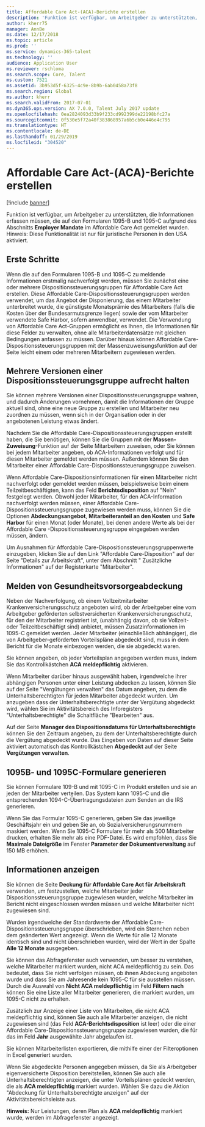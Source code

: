 ```yaml
---
title: Affordable Care Act-(ACA)-Berichte erstellen
description: 'Funktion ist verfügbar, um Arbeitgeber zu unterstützten, die Informationen erfassen müssen, die auf den Formularen 1095-B und 1095-C aufgrund des Abschnitts "Employer Mandate " im Affordable Care Act gemeldet wurden. Hinweis: Diese Funktionalität ist nur für juristische Personen in den USA aktiviert.'
author: kherr75
manager: AnnBe
ms.date: 12/17/2018
ms.topic: article
ms.prod: ''
ms.service: dynamics-365-talent
ms.technology: ''
audience: Application User
ms.reviewer: rschloma
ms.search.scope: Core, Talent
ms.custom: 7521
ms.assetid: 3b953d5f-6325-4c9e-8b9b-6ab0458a73f8
ms.search.region: Global
ms.author: kherr
ms.search.validFrom: 2017-07-01
ms.dyn365.ops.version: AX 7.0.0, Talent July 2017 update
ms.openlocfilehash: 0ea2824093d33b9f233cd992399de22198bfc27a
ms.sourcegitcommit: 0f530e5f72a40f383868957a6b5cb0e446e4c795
ms.translationtype: HT
ms.contentlocale: de-DE
ms.lasthandoff: 01/29/2019
ms.locfileid: "304520"
---
```

# <a name="generate-affordable-care-act-aca-reports"></a>Affordable Care Act-(ACA)-Berichte erstellen

[!include [banner](includes/banner.md)]

Funktion ist verfügbar, um Arbeitgeber zu unterstützten, die Informationen erfassen müssen, die auf den Formularen 1095-B und 1095-C aufgrund des Abschnitts **Employer Mandate** im Affordable Care Act gemeldet wurden. Hinweis: Diese Funktionalität ist nur für juristische Personen in den USA aktiviert.

## <a name="getting-started"></a>Erste Schritte
Wenn die auf den Formularen 1095-B und 1095-C zu meldende Informationen erstmalig nachverfolgt werden, müssen Sie zunächst eine oder mehrere Dispositionssteuerungsgruppen für Affordable Care Act erstellen. Diese Affordable Care-Dispositionssteuerungsgruppen werden verwendet, um das Angebot der Disponierung, das einem Mitarbeiter unterbreitet wurde, die günstigste Monatsprämie des Mitarbeiters (falls die Kosten über der Bundesarmutsgrenze liegen) sowie der vom Mitarbeiter verwendete Safe Harbor, sofern anwendbar, verwendet. Die Verwendung von Affordable Care Act-Gruppen ermöglicht es Ihnen, die Informationen für diese Felder zu verwalten, ohne alle Mitarbeiterdatensätze mit gleichen Bedingungen anfassen zu müssen. Darüber hinaus können Affordable Care-Dispositionssteuerungsgruppen mit der Massenzuweisungsfunktion auf der Seite leicht einem oder mehreren Mitarbeitern zugewiesen werden.

## <a name="maintaining-multiple-versions-of-a-coverage-group"></a>Mehrere Versionen einer Dispositionssteuerungsgruppe aufrecht halten
Sie können mehrere Versionen einer Dispositionssteuerungsgruppe wahren, und dadurch Änderungen vornehmen, damit die Informationen der Gruppe aktuell sind, ohne eine neue Gruppe zu erstellen und Mitarbeiter neu zuordnen zu müssen, wenn sich in der Organisation oder in der angebotenen Leistung etwas ändert. 

Nachdem Sie die Affordable Care-Dispositionssteuerungsgruppen erstellt haben, die Sie benötigen, können Sie die Gruppen mit der **Massen-Zuweisung**-Funktion auf der Seite Mitarbeitern zuweisen, oder Sie können bei jedem Mitarbeiter angeben, ob ACA-Informationen verfolgt und für diesen Mitarbeiter gemeldet werden müssen. Außerdem können Sie den Mitarbeiter einer Affordable Care-Dispositionssteuerungsgruppe zuweisen.

Wenn Affordable Care-Dispositionsinformationen für einen Mitarbeiter nicht nachverfolgt oder gemeldet werden müssen, beispielsweise beim einem Teilzeitbeschäftigten, kann das Feld **Berichtsdisposition** auf "Nein" festgelegt werden. Obwohl jeder Mitarbeiter, für den ACA-Information nachverfolgt werden müssen, einer Affordable Care-Dispositionssteuerungsgruppe zugewiesen werden muss, können Sie die Optionen **Abdeckungsangebot**, **Mitarbeiteranteil an den Kosten** und **Safe Harbor** für einen Monat (oder Monate), bei denen andere Werte als bei der Affordable Care -Dispositionssteuerungsgruppe eingegeben werden müssen, ändern.

Um Ausnahmen für Affordable Care-Dispositionssteuerungsgruppenwerte einzugeben, klicken Sie auf den Link "Affordable Care-Disposition" auf der Seite "Details zur Arbeitskraft", unter dem Abschnitt " Zusätzliche Informationen" auf der Registerkarte "Mitarbeiter".

## <a name="reporting-health-care-coverage"></a>Melden von Gesundheitsvorsorgeabdeckung
Neben der Nachverfolgung, ob einem Vollzeitmitarbeiter Krankenversicherungsschutz angeboten wird, ob der Arbeitgeber eine vom Arbeitgeber geförderten selbstversicherten Krankenversicherungsschutz, für den der Mitarbeiter registriert ist, (unabhängig davon, ob sie Vollzeit- oder Teilzeitbeschäftigt sind) anbietet, müssen Zusatzinformationen im 1095-C gemeldet werden. Jeder Mitarbeiter (einschließlich abhängiger), die von Arbeitgeber-geförderten Vorteilspläne abgedeckt sind, muss in dem Bericht für die Monate einbezogen werden, die sie abgedeckt waren. 

Sie können angeben, ob jeder Vorteilsplan angegeben werden muss, indem Sie das Kontrollkästchen **ACA meldepflichtig** aktivieren.

Wenn Mitarbeiter darüber hinaus ausgewählt haben, irgendwelche ihrer abhängigen Personen unter einer Leistung abdecken zu lassen, können Sie auf der Seite "Vergütungen verwalten" das Datum angeben, zu dem die Unterhaltsberechtigten für jeden Mitarbeiter abgedeckt wurden. Um anzugeben dass der Unterhaltsberechtigte unter der Vergütung abgedeckt wird, wählen Sie im Aktivitätsbereich des Inforegisters "Unterhaltsberechtigte" die Schaltfläche "Bearbeiten" aus.

Auf der Seite **Manager des Dispositionsdatums für Unterhaltsberechtigte** können Sie den Zeitraum angeben, zu dem der Unterhaltsberechtigte durch die Vergütung abgedeckt wurde. Das Eingeben von Daten auf dieser Seite aktiviert automatisch das Kontrollkästchen **Abgedeckt** auf der Seite **Vergütungen verwalten**.

## <a name="generate-1095b-and-1095c-forms"></a>1095B- und 1095C-Formulare generieren
Sie können Formulare 109-B und mit 1095-C im Produkt erstellen und sie an jeden der Mitarbeiter verteilen. Das System kann 1095-C und die entsprechenden 1094-C-Übertragungsdateien zum Senden an die IRS generieren.  

Wenn Sie das Formular 1095-C generieren, geben Sie das jeweilige Geschäftsjahr ein und geben Sie an, ob Sozialversicherungsnummern maskiert werden. Wenn Sie 1095-C Formulare für mehr als 500 Mitarbeiter drucken, erhalten Sie mehr als eine PDF-Datei. Es wird empfohlen, dass Sie **Maximale Dateigröße** im Fenster **Parameter der Dokumentverwaltung** auf 150 MB erhöhen.

## <a name="viewing-information"></a>Informationen anzeigen
Sie können die Seite **Deckung für Affordable Care Act für Arbeitskraft** verwenden, um festzustellen, welche Mitarbeiter jeder Dispositionssteuerungsgruppe zugewiesen wurden, welche Mitarbeiter im Bericht nicht eingeschlossen werden müssen und welche Mitarbeiter nicht zugewiesen sind.

Wurden irgendwelche der Standardwerte der Affordable Care-Dispositionssteuerungsgruppe überschrieben, wird ein Sternchen neben dem geänderten Wert angezeigt. Wenn die Werte für alle 12 Monate identisch sind und nicht überschrieben wurden, wird der Wert in der Spalte **Alle 12 Monate** ausgegeben.

Sie können das Abfragefenster auch verwenden, um besser zu verstehen, welche Mitarbeiter markiert wurden, nicht ACA meldepflichtig zu sein. Das bedeutet, dass Sie nicht verfolgen müssen, ob ihnen Abdeckung angeboten wurde und dass Sie am Jahresende kein 1095-C für sie ausstellen müssen. Durch die Auswahl von **Nicht ACA meldepflichtig** im Feld **Filtern nach** können Sie eine Liste aller Mitarbeiter generieren, die markiert wurden, um 1095-C nicht zu erhalten.

Zusätzlich zur Anzeige einer Liste von Mitarbeiten, die nicht ACA meldepflichtig sind, können Sie auch alle Mitarbeiter anzeigen, die nicht zugewiesen sind (das Feld **ACA-Berichtsdisposition** ist leer) oder die einer Affordable Care-Dispositionssteuerungsgruppe zugewiesen wurden, die für das im Feld **Jahr** ausgewählte Jahr abgelaufen ist.

Sie können Mitarbeiterlisten exportieren, die mithilfe einer der Filteroptionen in Excel generiert wurden.

Wenn Sie abgedeckte Personen angegeben müssen, da Sie als Arbeitgeber eigenversicherte Disposition bereitstellen, können Sie auch alle Unterhaltsberechtigten anzeigen, die unter Vorteilsplänen gedeckt werden, die als **ACA meldepflichtig** markiert wurden. Wählen Sie dazu die Aktion "Abdeckung für Unterhaltsberechtigte anzeigen" auf der Aktivitätsbereichsleiste aus.

**Hinweis:** Nur Leistungen, deren Plan als **ACA meldepflichtig** markiert wurde, werden im Abfragefenster angezeigt.
